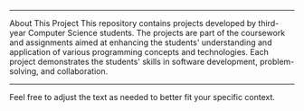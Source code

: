 <hr></hr>
About This Project
This repository contains projects developed by third-year Computer Science students. The projects are part of the coursework and assignments aimed at enhancing the students' understanding and application of various programming concepts and technologies. Each project demonstrates the students' skills in software development, problem-solving, and collaboration.  <hr></hr> Feel free to adjust the text as needed to better fit your specific context.
